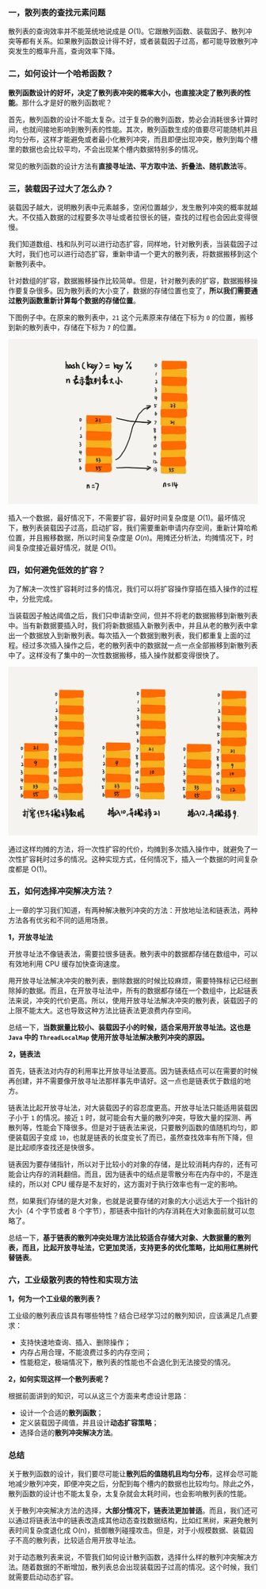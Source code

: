### 一，散列表的查找元素问题

散列表的查询效率并不能笼统地说成是 $O(1)$。它跟散列函数、装载因子、散列冲突等都有关系。如果散列函数设计得不好，或者装载因子过高，都可能导致散列冲突发生的概率升高，查询效率下降。

### 二，如何设计一个哈希函数？

**散列函数设计的好坏，决定了散列表冲突的概率大小，也直接决定了散列表的性能**。那什么才是好的散列函数呢？

首先，散列函数的设计不能太复杂。过于复杂的散列函数，势必会消耗很多计算时间，也就间接地影响到散列表的性能。其次，散列函数生成的值要尽可能随机并且均匀分布，这样才能避免或者最小化散列冲突，而且即便出现冲突，散列到每个槽里的数据也会比较平均，不会出现某个槽内数据特别多的情况。

常见的散列函数的设计方法有**直接寻址法、平方取中法、折叠法、随机数法**等。

### 三，装载因子过大了怎么办？

装载因子越大，说明散列表中元素越多，空闲位置越少，发生散列冲突的概率就越大。不仅插入数据的过程要多次寻址或者拉很长的链，查找的过程也会因此变得很慢。

我们知道数组、栈和队列可以进行动态扩容，同样地，针对散列表，当装载因子过大时，我们也可以进行动态扩容，重新申请一个更大的散列表，将数据搬移到这个新散列表中。

针对数组的扩容，数据搬移操作比较简单。但是，针对散列表的扩容，数据搬移操作要复杂很多。因为散列表的大小变了，数据的存储位置也变了，**所以我们需要通过散列函数重新计算每个数据的存储位置**。

下图例子中。在原来的散列表中，`21` 这个元素原来存储在下标为 `0` 的位置，搬移到新的散列表中，存储在下标为 `7` 的位置。

![哈希表的动态扩容](.././/images/哈希表的动态扩容.png)

插入一个数据，最好情况下，不需要扩容，最好时间复杂度是 $O(1)$。最坏情况下，散列表装载因子过高，启动扩容，我们需要重新申请内存空间，重新计算哈希位置，并且搬移数据，所以时间复杂度是 $O(n)$。用摊还分析法，均摊情况下，时间复杂度接近最好情况，就是 $O(1)$。

### 四，如何避免低效的扩容？

为了解决一次性扩容耗时过多的情况，我们可以将扩容操作穿插在插入操作的过程中，分批完成。

当装载因子触达阈值之后，我们只申请新空间，但并不将老的数据搬移到新散列表中。当有新数据要插入时，我们将新数据插入新散列表中，并且从老的散列表中拿出一个数据放入到新散列表。每次插入一个数据到散列表，我们都重复上面的过程。经过多次插入操作之后，老的散列表中的数据就一点一点全部搬移到新散列表中了。这样没有了集中的一次性数据搬移，插入操作就都变得很快了。

![均摊插入](.././/images/均摊插入.png)

通过这样均摊的方法，将一次性扩容的代价，均摊到多次插入操作中，就避免了一次性扩容耗时过多的情况。这种实现方式，任何情况下，插入一个数据的时间复杂度都是 O(1)。

### 五，如何选择冲突解决方法？

上一章的学习我们知道，有两种解决散列冲突的方法：开放地址法和链表法，两种方法各有优劣和不同的适用场景。

**1，开放寻址法**

开放寻址法不像链表法，需要拉很多链表。散列表中的数据都存储在数组中，可以有效地利用 CPU 缓存加快查询速度。

用开放寻址法解决冲突的散列表，删除数据的时候比较麻烦，需要特殊标记已经删除掉的数据。而且，在开放寻址法中，所有的数据都存储在一个数组中，比起链表法来说，冲突的代价更高。所以，使用开放寻址法解决冲突的散列表，装载因子的上限不能太大。这也导致这种方法比链表法更浪费内存空间。

总结一下，**当数据量比较小、装载因子小的时候，适合采用开放寻址法。这也是 `Java` 中的 `ThreadLocalMap` 使用开放寻址法解决散列冲突的原因。**

**2，链表法**

首先，链表法对内存的利用率比开放寻址法要高。因为链表结点可以在需要的时候再创建，并不需要像开放寻址法那样事先申请好。这一点也是链表优于数组的地方。

链表法比起开放寻址法，对大装载因子的容忍度更高。开放寻址法只能适用装载因子小于 `1` 的情况。接近 `1` 时，就可能会有大量的散列冲突，导致大量的探测、再散列等，性能会下降很多。但是对于链表法来说，只要散列函数的值随机均匀，即便装载因子变成 `10`，也就是链表的长度变长了而已，虽然查找效率有所下降，但是比起顺序查找还是快很多。

链表因为要存储指针，所以对于比较小的对象的存储，是比较消耗内存的，还有可能会让内存的消耗翻倍。而且，因为链表中的结点是零散分布在内存中的，不是连续的，所以对 CPU 缓存是不友好的，这方面对于执行效率也有一定的影响。

然，如果我们存储的是大对象，也就是说要存储的对象的大小远远大于一个指针的大小（4 个字节或者 8 个字节），那链表中指针的内存消耗在大对象面前就可以忽略了。

总结一下，**基于链表的散列冲突处理方法比较适合存储大对象、大数据量的散列表，而且，比起开放寻址法，它更加灵活，支持更多的优化策略，比如用红黑树代替链表**。

### 六，工业级散列表的特性和实现方法

**1，何为一个工业级的散列表？**

工业级的散列表应该具有哪些特性？结合已经学习过的散列知识，应该满足几点要求：

+ 支持快速地查询、插入、删除操作；
+ 内存占用合理，不能浪费过多的内存空间；
+ 性能稳定，极端情况下，散列表的性能也不会退化到无法接受的情况。

**2，如何实现这样一个散列表呢？**

根据前面讲到的知识，可以从这三个方面来考虑设计思路：

+ 设计一个合适的**散列函数**；
+ 定义装载因子阈值，并且设计**动态扩容策略**；
+ 选择合适的**散列冲突解决方法**。

### 总结

关于散列函数的设计，我们要尽可能让**散列后的值随机且均匀分布**，这样会尽可能地减少散列冲突，即便冲突之后，分配到每个槽内的数据也比较均匀。除此之外，散列函数的设计也不能太复杂，太复杂就会太耗时间，也会影响散列表的性能。

关于散列冲突解决方法的选择，**大部分情况下，链表法更加普适**。而且，我们还可以通过将链表法中的链表改造成其他动态查找数据结构，比如红黑树，来避免散列表时间复杂度退化成 O(n)，抵御散列碰撞攻击。但是，对于小规模数据、装载因子不高的散列表，比较适合用开放寻址法。

对于动态散列表来说，不管我们如何设计散列函数，选择什么样的散列冲突解决方法。随着数据的不断增加，散列表总会出现装载因子过高的情况。这个时候，我们就需要启动动态扩容。

